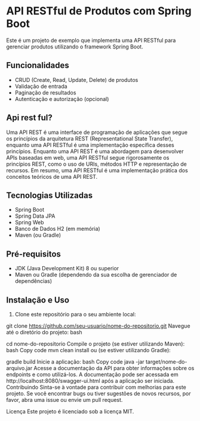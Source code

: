 # API RESTful de Produtos com Spring Boot

Este é um projeto de exemplo que implementa uma API RESTful para gerenciar produtos utilizando o framework Spring Boot.

## Funcionalidades

- CRUD (Create, Read, Update, Delete) de produtos
- Validação de entrada
- Paginação de resultados
- Autenticação e autorização (opcional)

## Api rest ful?

Uma API REST é uma interface de programação de aplicações que segue os princípios
da arquitetura REST (Representational State Transfer), enquanto uma API RESTful é uma
implementação específica desses princípios. Enquanto uma API REST é uma abordagem para
desenvolver APIs baseadas em web, uma API RESTful segue rigorosamente os princípios 
REST, como o uso de URIs, métodos HTTP e representação de recursos. Em resumo, uma API
RESTful é uma implementação prática dos conceitos teóricos de uma API REST.

## Tecnologias Utilizadas

- Spring Boot
- Spring Data JPA
- Spring Web
- Banco de Dados H2 (em memória)
- Maven (ou Gradle)

## Pré-requisitos

- JDK (Java Development Kit) 8 ou superior
- Maven ou Gradle (dependendo da sua escolha de gerenciador de dependências)

## Instalação e Uso

1. Clone este repositório para o seu ambiente local:

git clone https://github.com/seu-usuario/nome-do-repositorio.git
Navegue até o diretório do projeto:
bash

cd nome-do-repositorio
Compile o projeto (se estiver utilizando Maven):
bash
Copy code
mvn clean install
ou (se estiver utilizando Gradle):

gradle build
Inicie a aplicação:
bash
Copy code
java -jar target/nome-do-arquivo.jar
Acesse a documentação da API para obter informações sobre os endpoints e como utilizá-los. A documentação pode ser acessada em http://localhost:8080/swagger-ui.html após a aplicação ser iniciada.
Contribuindo
Sinta-se à vontade para contribuir com melhorias para este projeto. Se você encontrar bugs ou tiver sugestões de novos recursos, por favor, abra uma issue ou envie um pull request.

Licença
Este projeto é licenciado sob a licença MIT.
